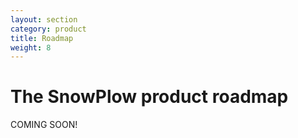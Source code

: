 ```yaml
---
layout: section
category: product
title: Roadmap
weight: 8
---
```


# The SnowPlow product roadmap

COMING SOON!